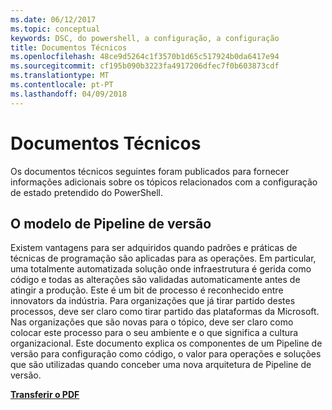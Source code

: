 ```yaml
---
ms.date: 06/12/2017
ms.topic: conceptual
keywords: DSC, do powershell, a configuração, a configuração
title: Documentos Técnicos
ms.openlocfilehash: 48ce9d5264c1f3570b1d65c517924b0da6417e94
ms.sourcegitcommit: cf195b090b3223fa4917206dfec7f0b603873cdf
ms.translationtype: MT
ms.contentlocale: pt-PT
ms.lasthandoff: 04/09/2018
---
```

# <a name="whitepapers"></a>Documentos Técnicos

Os documentos técnicos seguintes foram publicados para fornecer informações adicionais sobre os tópicos relacionados com a configuração de estado pretendido do PowerShell.

## <a name="the-release-pipeline-model"></a>O modelo de Pipeline de versão
Existem vantagens para ser adquiridos quando padrões e práticas de técnicas de programação são aplicadas para as operações. Em particular, uma totalmente automatizada solução onde infraestrutura é gerida como código e todas as alterações são validadas automaticamente antes de atingir a produção. Este é um bit de processo é reconhecido entre innovators da indústria. Para organizações que já tirar partido destes processos, deve ser claro como tirar partido das plataformas da Microsoft. Nas organizações que são novas para o tópico, deve ser claro como colocar este processo para o seu ambiente e o que significa a cultura organizacional. Este documento explica os componentes de um Pipeline de versão para configuração como código, o valor para operações e soluções que são utilizadas quando conceber uma nova arquitetura de Pipeline de versão.

**[Transferir o PDF](http://aka.ms/thereleasepipelinemodelpdf)**